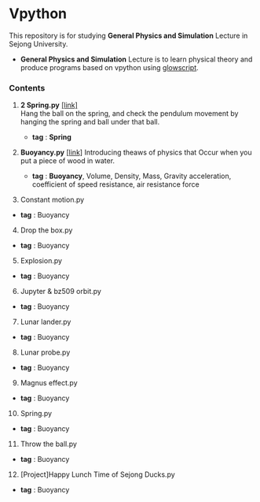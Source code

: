 # Vpython
This repository is for studying **General Physics and Simulation** Lecture in Sejong University.  
- **General Physics and Simulation** Lecture is to learn physical theory and produce programs based on vpython using [glowscript](https://www.glowscript.org/#/).   

### Contents
1. **2 Spring.py** [[link]](https://github.com/kimkyeongnam/Vpython/blob/master/2%20Spring.py)  
   Hang the ball on the spring, and check the pendulum movement by hanging the spring and ball under that ball.  
   + **tag** : __Spring__
   
2. **Buoyancy.py** [[link]](https://github.com/kimkyeongnam/Vpython/blob/master/Buoyancy.py)
   Introducing theaws of physics that Occur when you put a piece of wood in water.
   + **tag** : __**Buoyancy**__, Volume, Density, Mass, Gravity acceleration, coefficient of speed resistance, air resistance force
  
  
3. Constant motion.py

  + **tag** : Buoyancy
  
4. Drop the box.py

  + **tag** : Buoyancy
  
5. Explosion.py
  + **tag** : Buoyancy
  
6. Jupyter & bz509 orbit.py
  + **tag** : Buoyancy
  
7. Lunar lander.py
  + **tag** : Buoyancy
8. Lunar probe.py
  + **tag** : Buoyancy
9. Magnus effect.py
  + **tag** : Buoyancy
10. Spring.py
  + **tag** : Buoyancy
11. Throw the ball.py
  + **tag** : Buoyancy
12. [Project]Happy Lunch Time of Sejong Ducks.py
  + **tag** : Buoyancy
